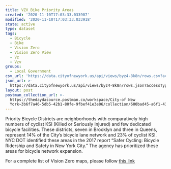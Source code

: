 ```yaml
---
title: VZV_Bike Priority Areas
created: '2020-11-10T17:03:33.033907'
modified: '2020-11-10T17:03:33.033918'
state: active
type: dataset
tags:
  - Bicycle
  - Bike
  - Vision Zero
  - Vision Zero View
  - Vz
  - Vzv
groups:
  - Local Government
csv_url: 'https://data.cityofnewyork.us/api/views/byz4-8k8n/rows.csv?accessType=DOWNLOAD'
json_url: >-
  https://data.cityofnewyork.us/api/views/byz4-8k8n/rows.json?accessType=DOWNLOAD
layout: post
postman_collection_url: >-
  https://thedaydasource.postman.co/workspace/City-of New
  York~3b6f7a46-5db5-42b1-80fe-9fbef41e3e06/collection/600bad45-a6f1-439b-8ac3-c984f7e43ea6
---
```

Priority Bicycle Districts are neighborhoods with comparatively high numbers of cyclist KSI (Killed or Seriously Injured) and few dedicated bicycle facilities. These districts, seven in Brooklyn and three in Queens, represent 14% of the City’s bicycle lane network and 23% of cyclist KSI. NYC DOT identified these areas in the 2017 report “Safer Cycling: Bicycle Ridership and Safety in New York City.” The agency has prioritized these areas for bicycle network expansion.

For a complete list of Vision Zero maps, please follow <a href="https://data.cityofnewyork.us/browse?q=vzv&sortBy=last_modified&utf8=%E2%9C%93">this link</a>
